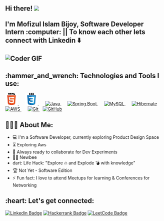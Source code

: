 <h2 align="left">
 <abc>
  <br>Hi there! <img src="https://user-images.githubusercontent.com/42378118/110234147-e3259600-7f4e-11eb-95be-0c4047144dea.gif" width="30"><br>
  <br> I'm Mofizul Islam Bijoy, Software Developer Intern :computer:  || To know each other lets connect with Linkedin ⬇️ <br>
  <br>
    <img src="https://media.giphy.com/media/SWoSkN6DxTszqIKEqv/giphy.gif" alt="Coder GIF" width="500">
 </abc>
</h2> 
<h2 align="left">:hammer_and_wrench: Technologies and Tools I use:</h2>
<p align="left">
    <a href="https://www.w3.org/html/" target="_blank" style="margin-right: 20px;"> <img src="https://raw.githubusercontent.com/devicons/devicon/master/icons/html5/html5-original-wordmark.svg" alt="html5" width="40" height="40"/> </a>
    <a href="https://www.w3schools.com/css/" target="_blank" style="margin-right: 20px;"> <img src="https://raw.githubusercontent.com/devicons/devicon/master/icons/css3/css3-original-wordmark.svg" alt="css3" width="40" height="40"/> </a>
    <a href="https://www.java.com/" target="_blank" style="margin-right: 20px;"> <img src="https://www.vectorlogo.zone/logos/java/java-icon.svg" alt="Java" width="40" height="40"/> </a>
    <a href="https://spring.io/projects/spring-boot" target="_blank" style="margin-right: 20px;"> <img src="https://www.vectorlogo.zone/logos/springio/springio-icon.svg" alt="Spring Boot" width="40" height="40"/> </a>
    <a href="https://www.mysql.com/" target="_blank" style="margin-right: 20px;"> <img src="https://www.vectorlogo.zone/logos/mysql/mysql-icon.svg" alt="MySQL" width="40" height="40"/> </a>
    <a href="https://hibernate.org/" target="_blank" style="margin-right: 20px;"> <img src="https://www.vectorlogo.zone/logos/hibernate/hibernate-icon.svg" alt="Hibernate" width="40" height="40"/> </a>
    <a href="https://aws.amazon.com/" target="_blank" style="margin-right: 20px;"> <img src="https://www.vectorlogo.zone/logos/amazon_aws/amazon_aws-icon.svg" alt="AWS" width="40" height="40"/> </a>
    <a href="https://git-scm.com/" target="_blank" style="margin-right: 10px;"> <img src="https://www.vectorlogo.zone/logos/git-scm/git-scm-icon.svg" alt="Git" width="40" height="40"/> </a>
    <a href="https://github.com/" target="_blank" style="margin-right: 20px;"> <img src="https://www.vectorlogo.zone/logos/github/github-icon.svg" alt="GitHub" width="40" height="40"/> </a>
</p>

<h2 align="left">👨🏻‍💻 About Me:</h2>

- :computer: I'm a Software Developer, currently exploring Product Design Space
- :hourglass_flowing_sand: Exploring Aws
- :rocket: Always ready to collaborate for Dev Experiments
- :man_technologist: Newbee
- dart: Life Hack: "Explore :fire: and Explode :bomb: with knowledge"
- :trophy: Not Yet - Software Edition
- :zap: Fun fact: I love to attend Meetups for learning & Conferences for Networking<br>

<h2 align="left">:heart: Let's get connected:</h2>

[![Linkedin Badge](https://img.shields.io/badge/-enbijoy-blue?style=flat-square&logo=Linkedin&logoColor=white&link=https://www.linkedin.com/in/mohammadbijoy/)](https://www.linkedin.com/in/mohammadbijoy/)
[![Hackerrank Badge](https://img.shields.io/badge/-enBijoy-3b5998?style=flat-square&labelColor=3b5998&logo=Hackerrank&logoColor=white&link=https://www.hackerrank.com/enbijoy)](https://www.hackerrank.com/enbijoy)
[![LeetCode Badge](https://img.shields.io/badge/-enBijoy-3b5998?style=flat-square&labelColor=3b5998&logo=LeetCode&logoColor=white&link=https://www.leetcode.com/u/enBijoy/)](https://www.leetcode.com/u/enBijoy/)
